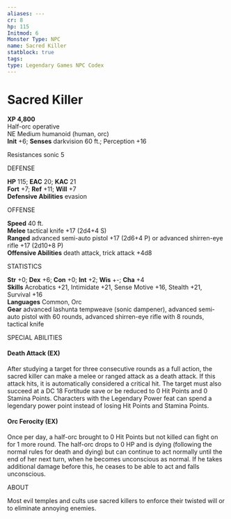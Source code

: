 ```yaml
---
aliases: ---
cr: 8
hp: 115
Initmod: 6
Monster Type: NPC
name: Sacred Killer
statblock: true
tags: 
type: Legendary Games NPC Codex
---
```


# Sacred Killer

**XP 4,800**  
Half-orc operative  
NE Medium humanoid (human, orc)  
**Init** +6; **Senses** darkvision 60 ft.; Perception +16

Resistances sonic 5

DEFENSE

**HP** 115; **EAC** 20; **KAC** 21  
**Fort** +7; **Ref** +11; **Will** +7  
**Defensive Abilities** evasion

OFFENSE

**Speed** 40 ft.  
**Melee** tactical knife +17 (2d4+4 S)  
**Ranged** advanced semi-auto pistol +17 (2d6+4 P) or advanced shirren-eye rifle +17 (2d10+8 P)  
**Offensive Abilities** death attack, trick attack +4d8

STATISTICS

**Str** +0; **Dex** +6; **Con** +0; **Int** +2; **Wis** +-; **Cha** +4  
**Skills** Acrobatics +21, Intimidate +21, Sense Motive +16, Stealth +21, Survival +16  
**Languages** Common, Orc  
**Gear** advanced lashunta tempweave (sonic dampener), advanced semi-auto pistol with 60 rounds, advanced shirren-eye rifle with 8 rounds, tactical knife

SPECIAL ABILITIES

#### Death Attack (EX)

After studying a target for three consecutive rounds as a full action, the sacred killer can make a melee or ranged attack as a death attack. If this attack hits, it is automatically considered a critical hit. The target must also succeed at a DC 18 Fortitude save or be reduced to 0 Hit Points and 0 Stamina Points. Characters with the Legendary Power feat can spend a legendary power point instead of losing Hit Points and Stamina Points.

#### Orc Ferocity (EX)

Once per day, a half-orc brought to 0 Hit Points but not killed can fight on for 1 more round. The half-orc drops to 0 HP and is dying (following the normal rules for death and dying) but can continue to act normally until the end of her next turn, when he becomes unconscious as normal. If he takes additional damage before this, he ceases to be able to act and falls unconscious.

ABOUT

Most evil temples and cults use sacred killers to enforce their twisted will or to eliminate annoying enemies.

